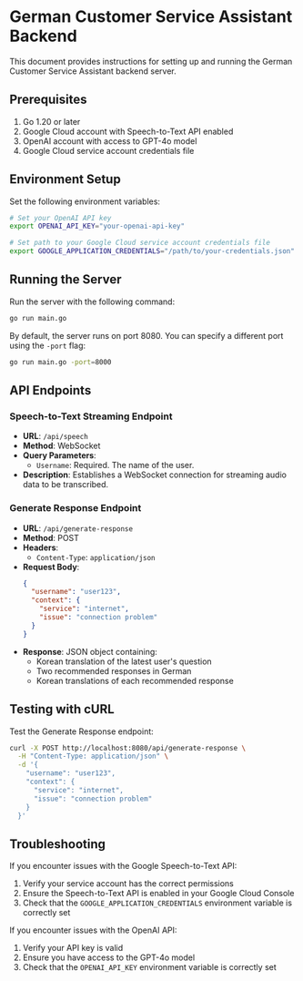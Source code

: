 # German Customer Service Assistant Backend

This document provides instructions for setting up and running the German Customer Service Assistant backend server.

## Prerequisites

1. Go 1.20 or later
2. Google Cloud account with Speech-to-Text API enabled
3. OpenAI account with access to GPT-4o model
4. Google Cloud service account credentials file

## Environment Setup

Set the following environment variables:

```bash
# Set your OpenAI API key
export OPENAI_API_KEY="your-openai-api-key"

# Set path to your Google Cloud service account credentials file
export GOOGLE_APPLICATION_CREDENTIALS="/path/to/your-credentials.json"
```

## Running the Server

Run the server with the following command:

```bash
go run main.go
```

By default, the server runs on port 8080. You can specify a different port using the `-port` flag:

```bash
go run main.go -port=8000
```

## API Endpoints

### Speech-to-Text Streaming Endpoint

- **URL**: `/api/speech`
- **Method**: WebSocket
- **Query Parameters**:
  - `Username`: Required. The name of the user.
- **Description**: Establishes a WebSocket connection for streaming audio data to be transcribed.

### Generate Response Endpoint

- **URL**: `/api/generate-response`
- **Method**: POST
- **Headers**:
  - `Content-Type`: `application/json`
- **Request Body**:
  ```json
  {
    "username": "user123",
    "context": {
      "service": "internet",
      "issue": "connection problem"
    }
  }
  ```
- **Response**: JSON object containing:
  - Korean translation of the latest user's question
  - Two recommended responses in German
  - Korean translations of each recommended response

## Testing with cURL

Test the Generate Response endpoint:

```bash
curl -X POST http://localhost:8080/api/generate-response \
  -H "Content-Type: application/json" \
  -d '{
    "username": "user123",
    "context": {
      "service": "internet",
      "issue": "connection problem"
    }
  }'
```

## Troubleshooting

If you encounter issues with the Google Speech-to-Text API:
1. Verify your service account has the correct permissions
2. Ensure the Speech-to-Text API is enabled in your Google Cloud Console
3. Check that the `GOOGLE_APPLICATION_CREDENTIALS` environment variable is correctly set

If you encounter issues with the OpenAI API:
1. Verify your API key is valid
2. Ensure you have access to the GPT-4o model
3. Check that the `OPENAI_API_KEY` environment variable is correctly set
